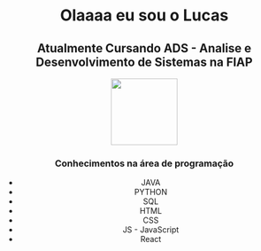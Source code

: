 <!DOCTYPE html>
<html lang="pt-br">
<head>
    <meta charset="UTF-8">
    <meta http-equiv="X-UA-Compatible" content="IE=edge">
    <meta name="viewport" content="width=device-width, initial-scale=1.0">
    <link rel="stylesheet" href="style.css">

</head>
<body>
    <header>
        <div class="base_content">
            <div class="content">
                <h1>Olaaaa eu sou o Lucas</h1>
            </div>
        </div>
        <div class="base_content2">
            <div class="content2">
                <h2>Atualmente Cursando ADS - Analise e Desenvolvimento de Sistemas na FIAP </h2>
                <img  src="https://i.promobit.com.br/268/687551020216058046662025179492.png" alt="" height="120" width="120">
            </div>
        </div>
        <div class="base_content3">
            <div class="content3">
                <h3>Conhecimentos na área de programação</h3>
                <ul>
                    <li class="java">JAVA</li>
                    <li class="py">PYTHON</li>
                    <li class="sql">SQL</li>
                    <li class="html">HTML</li>
                    <li class="css">CSS</li>
                    <li class="js">JS - JavaScript</li>
                    <li class="react">React</li>
                </ul>
            </div>
        </div>
    </header>  
</body>
</html>
